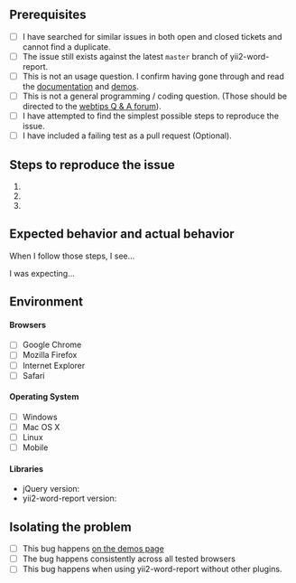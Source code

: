 ## Prerequisites

- [ ] I have searched for similar issues in both open and closed tickets and cannot find a duplicate.
- [ ] The issue still exists against the latest `master` branch of yii2-word-report.
- [ ] This is not an usage question. I confirm having gone through and read the [documentation](http://demos.krajee.com/word-report) and [demos](http://demos.krajee.com/word-report-demo).
- [ ] This is not a general programming / coding question. (Those should be directed to the [webtips Q & A forum](http://webtips.krajee.com/questions)).
- [ ] I have attempted to find the simplest possible steps to reproduce the issue.
- [ ] I have included a failing test as a pull request (Optional).

## Steps to reproduce the issue

1.
2.
3.

## Expected behavior and actual behavior

When I follow those steps, I see...

I was expecting...

## Environment

#### Browsers

- [ ] Google Chrome
- [ ] Mozilla Firefox
- [ ] Internet Explorer
- [ ] Safari

#### Operating System

- [ ] Windows
- [ ] Mac OS X
- [ ] Linux
- [ ] Mobile

#### Libraries

- jQuery version:
- yii2-word-report version:

## Isolating the problem

- [ ] This bug happens [on the demos page](https://demos.krajee.com/word-report-demo)
- [ ] The bug happens consistently across all tested browsers
- [ ] This bug happens when using yii2-word-report without other plugins.